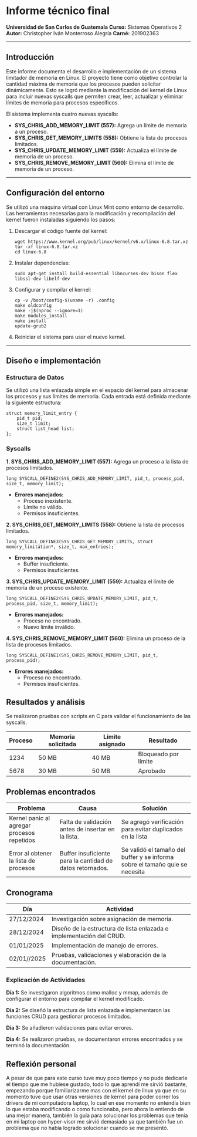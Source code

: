 # Informe técnico final

**Universidad de San Carlos de Guatemala**
**Curso:** Sistemas Operativos 2
**Autor:** Christopher Iván Monterroso Alegría
**Carné:** 201902363

---

## Introducción

Este informe documenta el desarrollo e implementación de un sistema limitador de memoria en Linux. El proyecto tiene como objetivo controlar la cantidad máxima de memoria que los procesos pueden solicitar dinámicamente. Esto se logró mediante la modificación del kernel de Linux para incluir nuevas syscalls que permiten crear, leer, actualizar y eliminar límites de memoria para procesos específicos.

El sistema implementa cuatro nuevas syscalls:

* **SYS\_CHRIS\_ADD\_MEMORY\_LIMIT (557):** Agrega un límite de memoria a un proceso.
* **SYS\_CHRIS\_GET\_MEMORY\_LIMITS (558):** Obtiene la lista de procesos limitados.
* **SYS\_CHRIS\_UPDATE\_MEMORY\_LIMIT (559):** Actualiza el límite de memoria de un proceso.
* **SYS\_CHRIS\_REMOVE\_MEMORY\_LIMIT (560):** Elimina el límite de memoria de un proceso.

---

## Configuración del entorno

Se utilizó una máquina virtual con Linux Mint como entorno de desarrollo. Las herramientas necesarias para la modificación y recompilación del kernel fueron instaladas siguiendo los pasos:

1. Descargar el código fuente del kernel:
   ```
   wget https://www.kernel.org/pub/linux/kernel/v6.x/linux-6.8.tar.xz
   tar -xf linux-6.8.tar.xz
   cd linux-6.8
   ```
2. Instalar dependencias:
   ```
   sudo apt-get install build-essential libncurses-dev bison flex libssl-dev libelf-dev
   ```
3. Configurar y compilar el kernel:
   ```
   cp -v /boot/config-$(uname -r) .config
   make oldconfig
   make -j$(nproc --ignore=1)
   make modules_install
   make install
   update-grub2
   ```
4. Reiniciar el sistema para usar el nuevo kernel.

---

## Diseño e implementación

### Estructura de Datos

Se utilizó una lista enlazada simple en el espacio del kernel para almacenar los procesos y sus límites de memoria. Cada entrada está definida mediante la siguiente estructura:

```
struct memory_limit_entry {
    pid_t pid;
    size_t limit;
    struct list_head list;
};
```

### Syscalls

**1. SYS\_CHRIS\_ADD\_MEMORY\_LIMIT (557):** Agrega un proceso a la lista de procesos limitados.

```
long SYSCALL_DEFINE2(SYS_CHRIS_ADD_MEMORY_LIMIT, pid_t, process_pid, size_t, memory_limit);
```

* **Errores manejados:**
  * Proceso inexistente.
  * Límite no válido.
  * Permisos insuficientes.

**2. SYS\_CHRIS\_GET\_MEMORY\_LIMITS (558):** Obtiene la lista de procesos limitados.

```
long SYSCALL_DEFINE3(SYS_CHRIS_GET_MEMORY_LIMITS, struct memory_limitation*, size_t, max_entries);
```

* **Errores manejados:**
  * Buffer insuficiente.
  * Permisos insuficientes.

**3. SYS\_CHRIS\_UPDATE\_MEMORY\_LIMIT (559):** Actualiza el límite de memoria de un proceso existente.

```
long SYSCALL_DEFINE2(SYS_CHRIS_UPDATE_MEMORY_LIMIT, pid_t, process_pid, size_t, memory_limit);
```

* **Errores manejados:**
  * Proceso no encontrado.
  * Nuevo límite inválido.

**4. SYS\_CHRIS\_REMOVE\_MEMORY\_LIMIT (560):** Elimina un proceso de la lista de procesos limitados.

```
long SYSCALL_DEFINE1(SYS_CHRIS_REMOVE_MEMORY_LIMIT, pid_t, process_pid);
```

* **Errores manejados:**
  * Proceso no encontrado.
  * Permisos insuficientes.

## Resultados y análisis

Se realizaron pruebas con scripts en C para validar el funcionamiento de las syscalls.


| Proceso | Memoria solicitada | Límite asignado | Resultado             |
| ------- | ------------------ | ---------------- | --------------------- |
| 1234    | 50 MB              | 40 MB            | Bloqueado por límite |
| 5678    | 30 MB              | 50 MB            | Aprobado              |

## Problemas encontrados


| Problema                                   | Causa                                                     | Solución                                                                       |
| ------------------------------------------ | --------------------------------------------------------- | ------------------------------------------------------------------------------- |
| Kernel panic al agregar procesos repetidos | Falta de validación antes de insertar en la lista.       | Se agregó verificación para evitar duplicados en la lista                     |
| Error al obtener la lista de procesos      | Buffer insuficiente para la cantidad de datos retornados. | Se validó el tamaño del buffer y se informa sobre el tamaño quie se necesita |

## Cronograma


| Día        | Actividad                                                              |
| ----------- | ---------------------------------------------------------------------- |
| 27/12/2024  | Investigación sobre asignación de memoria.                           |
| 28/12/2024  | Diseño de la estructura de lista enlazada e implementación del CRUD. |
| 01/01/2025  | Implementación de manejo de errores.                                  |
| 02/01//2025 | Pruebas, validaciones y elaboración de la documentación.             |

### Explicación de Actividades

**Día 1:** Se investigaron algoritmos como malloc y mmap, además de configurar el entorno para compilar el kernel modificado.

**Día 2:** Se diseñó la estructura de lista enlazada e implementaron las funciones CRUD para gestionar procesos limitados.

**Día 3:** Se añadieron validaciones para evitar errores.

**Día 4:** Se realizaron pruebas, se documentaron errores encontrados y se terminó la documentación.

## Reflexión personal

A pesar de que para este curso tuve muy poco tiempo y no pude dedicarle el tiempo que me hubiese gustado, todo lo que aprendí me sirvió bastante, empezando porque familiarizarme mas con el kernel de linux ya que en su momento tuve que usar otras versiones de kernel para poder correr los drivers de mi computadora laptop, lo cual en ese momento no entendía bien lo que estaba modificando o como funcionaba, pero ahora lo entiendo de una mejor manera, también la guía para solucionar los problemas que tenía en mi laptop con hyper-visor me sirvió demasiado ya que también fue un problema que no había logrado solucionar cuando se me presentó.
